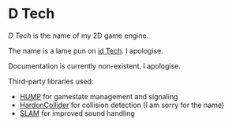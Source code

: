 # D Tech

_D Tech_ is the name of my 2D game engine.

The name is a lame pun on [id Tech](http://en.wikipedia.org/wiki/Id_Tech). I apologise.

Documentation is currently non-existent. I apologise.

Third-party libraries used:

* [HUMP](http://vrld.github.io/hump/) for gamestate management and signaling
* [HardonCollider](http://vrld.github.io/HardonCollider/) for collision detection (I am sorry for the name)
* [SLAM](https://github.com/vrld/slam) for improved sound handling
